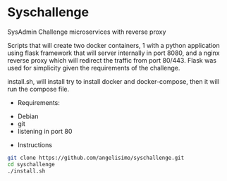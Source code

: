 # Syschallenge
SysAdmin Challenge microservices with reverse proxy

Scripts that will create two docker containers, 1 with a python application using flask framework that will server internally in port 8080, and a nginx reverse proxy which will redirect the traffic from port 80/443.
Flask was used for simplicity given the requirements of the challenge. 

install.sh, will install try to install docker and docker-compose, then it will run the compose file.

* Requirements:

- Debian
- git
- listening in port 80


* Instructions
```bash
git clone https://github.com/angelisimo/syschallenge.git
cd syschallenge
./install.sh
```


